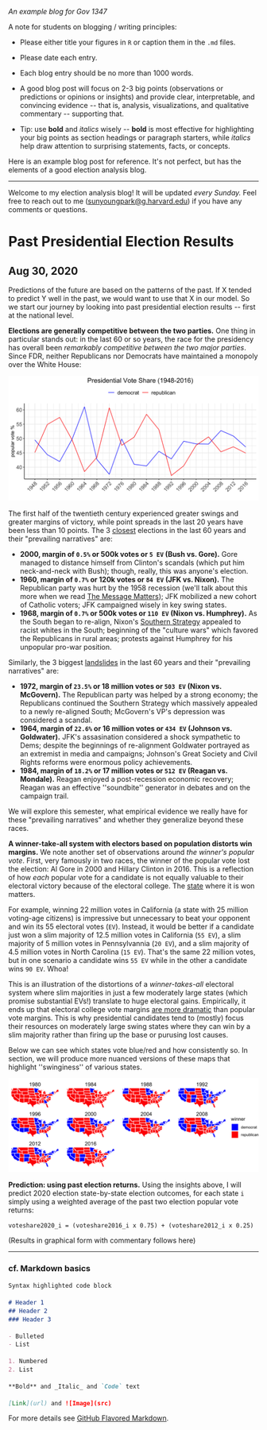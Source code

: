 _An example blog for Gov 1347_

A note for students on blogging / writing principles:

* Please either title your figures in `R` or caption them in the `.md` files.

* Please date each entry.

* Each blog entry should be no more than 1000 words. 

* A good blog post will focus on 2-3 big points (observations or predictions or opinions or insights) and provide clear, interpretable, and convincing evidence -- that is, analysis, visualizations, and qualitative commentary -- supporting that.

* Tip: use **bold** and *italics* wisely -- **bold** is most effective for highlighting your big points as section headings or paragraph starters, while *italics* help draw attention to surprising statements, facts, or concepts. 

Here is an example blog post for reference. It's not perfect, but has the elements of a good election analysis blog.

-------

Welcome to my election analysis blog! It will be updated *every Sunday.* Feel free to reach out to me ([sunyoungpark@g.harvard.edu](sunyoungpark@g.harvard.edu)) if you have any comments or questions.

# Past Presidential Election Results
## Aug 30, 2020

Predictions of the future are based on the patterns of the past. If X tended to predict Y well in the past, we would want to use that X in our model. So we start our journey by looking into past presidential election results -- first at the national level. 

**Elections are generally competitive between the two parties.** One thing in particular stands out: in the last 60 or so years, the race for the presidency has overall been *remarkably competitive between the two major parties*. Since FDR, neither Republicans nor Democrats have maintained a monopoly over the White House:

![Presidential Popular Voteshare (1948-2016)](past_results.png)

The first half of the twentieth century experienced greater swings and greater margins of victory, while point spreads in the last 20 years have been less than 10 points. The 3 <u>closest</u> elections in the last 60 years and their "prevailing narratives" are:

* **2000, margin of `0.5%` or 500k votes or `5 EV` (Bush vs. Gore).** Gore managed to distance himself from Clinton's scandals (which put him neck-and-neck with Bush); though, really, this was anyone's election.
* **1960, margin of `0.7%` or 120k votes or `84 EV` (JFK vs. Nixon).** The Republican party was hurt by the 1958 recession (we'll talk about this more when we read [The Message Matters](https://www.amazon.com/Message-Matters-Economy-Presidential-Campaigns/dp/0691139636)); JFK mobilized a new cohort of Catholic voters; JFK campaigned wisely in key swing states. 
* **1968, margin of `0.7%` or 500k votes or `110 EV` (Nixon vs. Humphrey).** As the South began to re-align, Nixon's [Southern Strategy](https://en.wikipedia.org/wiki/Southern_strategy) appealed to racist whites in the South; beginning of the "culture wars" which favored the Republicans in rural areas; protests against Humphrey for his unpopular pro-war position.

Similarly, the 3 biggest <u>landslides</u> in the last 60 years and their "prevailing narratives" are:

* **1972, margin of `23.5%` or 18 million votes or `503 EV` (Nixon vs. McGovern).** The Republican party was helped by a strong economy; the Republicans continued the Southern Strategy which massively appealed to a newly re-aligned South; McGovern's VP's depression was considered a scandal.
* **1964, margin of `22.6%` or 16 million votes or `434 EV` (Johnson vs. Goldwater).** JFK's assasination considered a shock sympathetic to Dems; despite the beginnings of re-alignment Goldwater portrayed as an extremist in media and campaigns; Johnson's Great Society and Civil Rights reforms were enormous policy achievements.
* **1984, margin of `18.2%` or 17 million votes or `512 EV` (Reagan vs. Mondale).** Reagan enjoyed a post-recession economic recovery; Reagan was an effective ''soundbite'' generator in debates and on the campaign trail.

We will explore this semester, what empirical evidence we really have for these "prevailing narratives" and whether they generalize beyond these races.

**A winner-take-all system with electors based on population distorts win margins.** We note another set of observations around *the winner's popular vote*. First, very famously in two races, the winner of the popular vote lost the election: Al Gore in 2000 and Hillary Clinton in 2016. This is a reflection of how *each* popular vote for a candidate is not equally valuable to their electoral victory because of the electoral college. The <u>state</u> where it is won matters. 

For example, winning 22 million votes in California (a state with 25 million voting-age citizens) is impressive but unnecessary to beat your opponent and win its 55 electoral votes (`EV`). Instead, it would be better if a candidate just won a slim majority of 12.5 million votes in California (`55 EV`), a slim majority of 5 million votes in Pennsylvannia (`20 EV`), and a slim majority of 4.5 million votes in North Carolina (`15 EV`). That's the same 22 million votes, but in one scenario a candidate wins `55 EV` while in the other a candidate wins `90 EV`. Whoa! 

This is an illustration of the distortions of a *winner-takes-all* electoral system where slim majorities in just a few moderately large states (which promise substantial EVs!) translate to huge electoral gains. Empirically, it ends up that electoral college vote margins [are more dramatic](https://www.pewresearch.org/fact-tank/2016/12/20/why-electoral-college-landslides-are-easier-to-win-than-popular-vote-ones/) than popular vote margins. This is why presidential candidates tend to (mostly) focus their resources on moderately large swing states where they can win by a slim majority rather than firing up the base or purusing lost causes. 

Below we can see which states vote blue/red and how consistently so. In section, we will produce more nuanced versions of these maps that highlight ''swinginess'' of various states.

![](past_results_state.png)

**Prediction: using past election returns.** Using the insights above, I will predict 2020 election state-by-state election outcomes, for each state `i` simply using a weighted average of the past two election popular vote returns: 

```
voteshare2020_i = (voteshare2016_i x 0.75) + (voteshare2012_i x 0.25)
```

(Results in graphical form with commentary follows here)

<!--
## Polls

```r
lm(voteshare ~ polls + econ + incumbency + ads + 
               mobi + covidcases + admin, data)
```

Can we trust polls? In 2016, many polls did not predict Trump's win. Below is the polling average across months leading up to 2016 election.

![](polls2016.png)

### Pollsters

+ Not all pollsters provide high quality data and interpretation. FiveThirtyEight provides *pollster ratings* based on the accuracy of their past prediction: [https://projects.fivethirtyeight.com/pollster-ratings/](https://projects.fivethirtyeight.com/pollster-ratings/)

+ But it is important to note that even good pollsters often disagree. [Same raw data can lead to different predictions by renowned pollsters.](https://www.nytimes.com/interactive/2016/09/20/upshot/the-error-the-polling-world-rarely-talks-about.html)

### Predictive Power

Polls do predict the outcome by and large.

![](polls_results.png)

## Economic Forces

1. GDP growth
2. Real Disposable Income
3. Unemployment

For the detailed analysis, please see this [separate page.](econ_analysis.md)

## Incumbency

## Advertising

## Mobilization

## Shocks

See [Healy and Malhotra 2013](healy_review.pdf) and [Ashworth et al. 2017](https://onlinelibrary.wiley.com/doi/abs/10.1111/ajps.12334) for the comprehensive review of the literature.

## Law and Adminisration
-->

-----

### cf. Markdown basics

```markdown
Syntax highlighted code block

# Header 1
## Header 2
### Header 3

- Bulleted
- List

1. Numbered
2. List

**Bold** and _Italic_ and `Code` text

[Link](url) and ![Image](src)
```

For more details see [GitHub Flavored Markdown](https://guides.github.com/features/mastering-markdown/).
